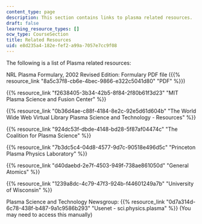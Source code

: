 ```yaml
---
content_type: page
description: This section contains links to plasma related resources.
draft: false
learning_resource_types: []
ocw_type: CourseSection
title: Related Resources
uid: e8d235a4-182e-fef2-a99a-7057e7cc9f08
---
```

The following is a list of Plasma related resources:

NRL Plasma Formulary, 2002 Revised Edition: Formulary PDF file ({{% resource_link "8a5c37f8-cb6e-4bec-9866-e322c5041d80" "PDF" %}})

{{% resource_link "f2638405-3b34-42b5-8f84-2f80b61f3d23" "MIT Plasma Science and Fusion Center" %}}

{{% resource_link "0b36d4ae-c88f-4184-8e2c-92e5d61d604b" "The World Wide Web Virtual Library Plasma Science and Technology - Resources" %}}

{{% resource_link "924dc53f-dbde-4148-bd28-5f87af04474c" "The Coalition for Plasma Science" %}}

{{% resource_link "7b3dc5c4-04d8-4577-9d7c-90518e496d5c" "Princeton Plasma Physics Laboratory" %}}

{{% resource_link "d40daebd-2e7f-4503-949f-738ae861050d" "General Atomics" %}}

{{% resource_link "1239a8dc-4c79-47f3-924b-f44601249a7b" "University of Wisconsin" %}}

Plasma Science and Technology Newsgroup: {{% resource_link "0d7a314d-6c78-438f-b487-9a1c9586b293" "Usenet - sci.physics.plasma" %}} (You may need to access this manually)